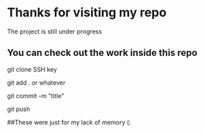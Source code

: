 # Thanks for visiting my repo
The project is still under progress
## You can check out the work inside this repo

git clone SSH key

git add . or whatever 

git commit -m "title"

git push


##These were just for my lack of memory (:
